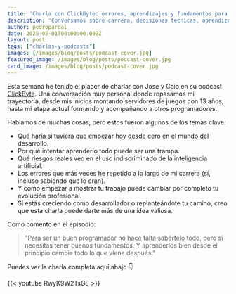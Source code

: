 ```yaml
---
title: 'Charla con ClickByte: errores, aprendizajes y fundamentos para crecer como programador'
description: 'Conversamos sobre carrera, decisiones técnicas, aprendizajes con IA y qué marca la diferencia al desarrollarte como programador.'
author: pedropardal
date: 2025-05-01T00:00:00.000Z
layout: post
tags: ["charlas-y-podcasts"]
images: [/images/blog/posts/podcast-cover.jpg]
featured_image: /images/blog/posts/podcast-cover.jpg
card_image: /images/blog/posts/podcast-cover.jpg
---
```


Esta semana he tenido el placer de charlar con Jose y Caio en su podcast [ClickByte](https://www.youtube.com/watch?v=RwyK9W2TsGE&ab_channel=ClickBytePodcast). Una conversación muy personal donde repasamos mi trayectoria, desde mis inicios montando servidores de juegos con 13 años, hasta mi etapa actual formando y acompañando a otros programadores.

Hablamos de muchas cosas, pero estos fueron algunos de los temas clave:

- Qué haría si tuviera que empezar hoy desde cero en el mundo del desarrollo.
- Por qué intentar aprenderlo todo puede ser una trampa.
- Qué riesgos reales veo en el uso indiscriminado de la inteligencia artificial.
- Los errores que más veces he repetido a lo largo de mi carrera (sí, incluso sabiendo que lo eran).
- Y cómo empezar a mostrar tu trabajo puede cambiar por completo tu evolución profesional.
- Si estás creciendo como desarrollador o replanteándote tu camino, creo que esta charla puede darte más de una idea valiosa.

Como comento en el episodio:

> "Para ser un buen programador no hace falta sabértelo todo, pero sí necesitas tener buenos fundamentos. Y aprenderlos bien desde el principio cambia todo lo que viene después."

Puedes ver la charla completa aquí abajo 👇

{{< youtube RwyK9W2TsGE >}}
